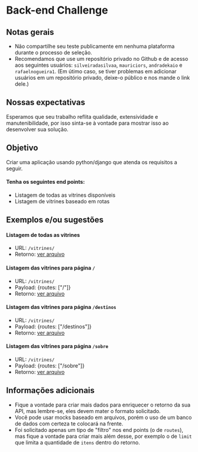 # Back-end Challenge

## Notas gerais

- Não compartilhe seu teste publicamente em nenhuma plataforma durante o processo de seleção.
- Recomendamos que use um reposítório privado no Github e de acesso aos seguintes usuários: `silveiradasilvaa`, `mauriciors`, `andradekaio` e `rafaelnogueira1`. (Em útimo caso, se tiver problemas em adicionar usuários em um repositório privado, deixe-o público e nos mande o link dele.)

## Nossas expectativas

Esperamos que seu trabalho reflita qualidade, extensividade e manutenibilidade, por isso sinta-se à vontade para mostrar isso ao desenvolver sua solução.

## Objetivo

Criar uma aplicação usando python/django que atenda os requisitos a seguir.

#### Tenha os seguintes end points:

- Listagem de todas as vitrines disponíveis
- Listagem de vitrines baseado em rotas

## Exemplos e/ou sugestões

#### Listagem de todas as vitrines

- URL: `/vitrines/`
- Retorno: [ver arquivo](files/all.js)

#### Listagem das vitrines para página `/`

- URL: `/vitrines/`
- Payload: {routes: ["/"]}
- Retorno: [ver arquivo](files/home.js)

#### Listagem das vitrines para página `/destinos`

- URL: `/vitrines/`
- Payload: {routes: ["/destinos"]}
- Retorno: [ver arquivo](files/destinos.js)

#### Listagem das vitrines para página `/sobre`

- URL: `/vitrines/`
- Payload: {routes: ["/sobre"]}
- Retorno: [ver arquivo](files/sobre.js)

## Informações adicionais

- Fique a vontade para criar mais dados para enriquecer o retorno da sua API, mas lembre-se, eles devem mater o formato solicitado.
- Você pode usar mocks baseado em arquivos, porém o uso de um banco de dados com certeza te colocará na frente.
- Foi solicitado apenas um tipo de "filtro" nos end points (o de `routes`), mas fique a vontade para criar mais além desse, por exemplo o de `limit` que limita a quantidade de `itens` dentro do retorno.
